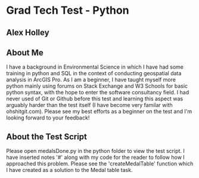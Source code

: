 # Grad Tech Test - Python
## Alex Holley

## About Me

I have a background in Environmental Science in which I have had some training in python and SQL in the context of conducting geospatial data analysis in ArcGIS Pro. As I am a beginner, I have taught myself more python mainly using forums on Stack Exchange and W3 Schools for basic python syntax, with the hope to enter the software consultancy field. I had never used of Git or Github before this test and learning this aspect was arguably harder than the test itself (I have become very familar with ohshitgit.com). Please see my best efforts as a beginner on the test and I'm looking forward to your feedback!

## About the Test Script 

Please open medalsDone.py in the python folder to view the test script. I have inserted notes '#' along with my code for the reader to follow how I approached this problem. Please see the 'createMedalTable' function which I have created as a solution to the Medal table task.
